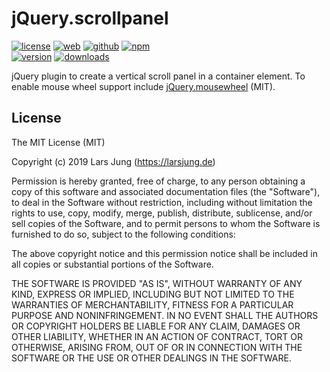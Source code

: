 # jQuery.scrollpanel

[![license][license-img]][github] [![web][web-img]][web] [![github][github-img]][github] [![npm][npm-img]][npm]  
[![version][npm-v-img]][npm] [![downloads][npm-dm-img]][npm]

jQuery plugin to create a vertical scroll panel in a container element.
To enable mouse wheel support include [jQuery.mousewheel][mousewheel] (MIT).


## License
The MIT License (MIT)

Copyright (c) 2019 Lars Jung (https://larsjung.de)

Permission is hereby granted, free of charge, to any person obtaining a copy
of this software and associated documentation files (the "Software"), to deal
in the Software without restriction, including without limitation the rights
to use, copy, modify, merge, publish, distribute, sublicense, and/or sell
copies of the Software, and to permit persons to whom the Software is
furnished to do so, subject to the following conditions:

The above copyright notice and this permission notice shall be included in
all copies or substantial portions of the Software.

THE SOFTWARE IS PROVIDED "AS IS", WITHOUT WARRANTY OF ANY KIND, EXPRESS OR
IMPLIED, INCLUDING BUT NOT LIMITED TO THE WARRANTIES OF MERCHANTABILITY,
FITNESS FOR A PARTICULAR PURPOSE AND NONINFRINGEMENT. IN NO EVENT SHALL THE
AUTHORS OR COPYRIGHT HOLDERS BE LIABLE FOR ANY CLAIM, DAMAGES OR OTHER
LIABILITY, WHETHER IN AN ACTION OF CONTRACT, TORT OR OTHERWISE, ARISING FROM,
OUT OF OR IN CONNECTION WITH THE SOFTWARE OR THE USE OR OTHER DEALINGS IN
THE SOFTWARE.


[web]: https://larsjung.de/jquery-scrollpanel/
[github]: https://github.com/lrsjng/jquery-scrollpanel
[npm]: https://www.npmjs.org/package/jquery-scrollpanel

[license-img]: https://img.shields.io/badge/license-MIT-a0a060.svg?style=flat-square
[web-img]: https://img.shields.io/badge/web-larsjung.de/scrollpanel-a0a060.svg?style=flat-square
[github-img]: https://img.shields.io/badge/github-lrsjng/jquery--scrollpanel-a0a060.svg?style=flat-square
[npm-img]: https://img.shields.io/badge/npm-jquery--scrollpanel-a0a060.svg?style=flat-square

[npm-v-img]: https://img.shields.io/npm/v/jquery-scrollpanel.svg?style=flat-square
[npm-dm-img]: https://img.shields.io/npm/dm/jquery-scrollpanel.svg?style=flat-square

[mousewheel]: https://github.com/jquery/jquery-mousewheel
